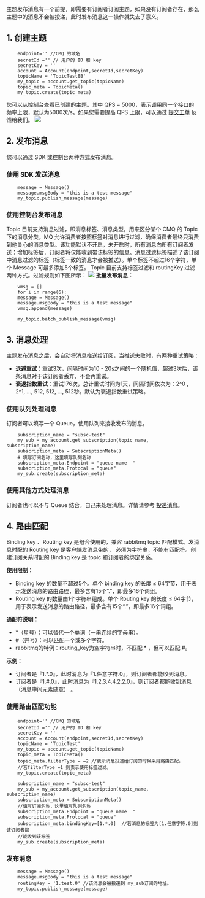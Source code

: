 主题发布消息有一个前提，即需要有订阅者订阅主题，如果没有订阅者存在，那么主题中的消息不会被投递，此时发布消息这一操作就失去了意义。

## 1. 创建主题
```
	endpoint='' //CMQ 的域名
	secretId ='' // 用户的 ID 和 key
	secretKey = ''
	account = Account(endpoint,secretId,secretKey)
	topicName = 'TopicTest8B'
	my_topic = account.get_topic(topicName)
	topic_meta = TopicMeta()
	my_topic.create(topic_meta)
```
您可以从控制台查看已创建的主题。其中 QPS = 5000，表示调用同一个接口的频率上限，默认为5000次/s。如果您需要提高 QPS 上限，可以通过 [提交工单](https://console.cloud.tencent.com/workorder/category) 反馈给我们。
![](//mc.qcloudimg.com/static/img/22f31138a083444bb4f21fc9f2135f31/image.jpg)


## 2. 发布消息
您可以通过 SDK 或控制台两种方式发布消息。
### 使用 SDK 发送消息
```
	message = Message()
	message.msgBody = "this is a test message"
	my_topic.publish_message(message)
```
### 使用控制台发布消息
Topic 目前支持消息过滤，即消息标签、消息类型，用来区分某个 CMQ 的 Topic 下的消息分类。MQ 允许消费者按照标签对消息进行过滤，确保消费者最终只消费到他关心的消息类型。该功能默认不开启，未开启时，所有消息向所有订阅者发送；增加标签后，订阅者将仅能收到带该标签的信息。消息过滤标签描述了该订阅中消息过滤的标签（标签一致的消息才会被推送）。单个标签不超过16个字符，单个 Message 可最多添加5个标签。
Topic 目前支持标签过滤和 routingKey 过滤两种方式。过滤规则如下图所示：
![](//mc.qcloudimg.com/static/img/b1a9f1b88a1f4db1d49dfef37171911e/image.jpg)
**批量发布消息**：
```
	vmsg = []
	for i in range(6):
	message = Message()
	message.msgBody = "this is a test message"
	vmsg.append(message)

	my_topic.batch_publish_message(vmsg)
```


## 3. 消息处理
主题发布消息之后，会自动将消息推送给订阅，当推送失败时，有两种重试策略：
- **退避重试**：重试3次，间隔时间为10 - 20s之间的一个随机值，超过3次后，该条消息对于该订阅者丢弃，不会再重试。
- **衰退指数重试**：重试176次，总计重试时间为1天，间隔时间依次为：2^0 , 2^1, …, 512, 512, …, 512秒。默认为衰退指数重试策略。


### 使用队列处理消息
订阅者可以填写一个 Queue，使用队列来接收发布的消息。
```
	subscription_name = "subsc-test"
	my_sub = my_account.get_subscription(topic_name, subscription_name)
	subscription_meta = SubscriptionMeta()
	# 填写订阅名称，这里填写队列名称
	subscription_meta.Endpoint = "queue name  "
	subscription_meta.Protocal = "queue"
	my_sub.create(subscription_meta)
```

### 使用其他方式处理消息
订阅者也可以不与 Queue 结合，自己来处理消息。详情请参考 [投递消息](https://cloud.tencent.com/document/product/406/7420)。


## 4. 路由匹配
Binding key 、Routing key 是组合使用的，兼容 rabbitmq topic 匹配模式。发消息时配的 Routing key 是客户端发消息带的， 必须为字符串，不能有匹配符。创建订阅关系时配的 Binding key 是 topic 和订阅者的绑定关系。

**使用限制：**
- Binding key 的数量不超过5个。单个 binding key 的长度 ≤ 64字节，用于表示发送消息的路由路径，最多含有15个“.”，即最多16个词组。
- Routing key 的数量由1个字符串组成。单个 Routing key 的长度 ≤ 64字节，用于表示发送消息的路由路径，最多含有15个“.”，即最多16个词组。

**通配符说明：**
- \*（星号）：可以替代一个单词（一串连续的字母串）。
- #（井号）：可以匹配一个或多个字符。
- rabbitmq的特例：routing_key为空字符串时，不匹配 \* ，但可以匹配 #。

**示例：**
- 订阅者是『1.*.0』，此时消息为『1.任意字符.0』，则订阅者都能收到消息。
- 订阅者是『1.#.0』，此时消息为『1.2.3.4.4.2.2.0』，则订阅者都能收到消息（消息中间元素随意） 。

### 使用路由匹配功能
```
    endpoint='' //CMQ 的域名
    secretId ='' // 用户的 ID 和 key
    secretKey = ''
    account = Account(endpoint,secretId,secretKey)
    topicName = 'TopicTest'
    my_topic = account.get_topic(topicName)
    topic_meta = TopicMeta()
    topic_meta.filterType = =2 //表示消息投递给订阅的时候采用路由匹配。
    //若filterType =1 则表示使用标签过滤。
    my_topic.create(topic_meta)

    subscription_name = "subsc-test"
    my_sub = my_account.get_subscription(topic_name, subscription_name)
    subscription_meta = SubscriptionMeta()
    //填写订阅名称，这里填写队列名称
    subscription_meta.Endpoint = "queue name  "
    subscription_meta.Protocal = "queue"
    subscription_meta.bindingKey=[1.*.0]  //若消息的标签为[1.任意字符.0]则该订阅者都
    //能收到该标签
    my_sub.create(subscription_meta)
```


### 发布消息
```
    message = Message()
    message.msgBody = "this is a test message"
    routingKey = '1.test.0' //该消息会被投递到 my_sub订阅的地址。
    my_topic.publish_message(message)
```

   
